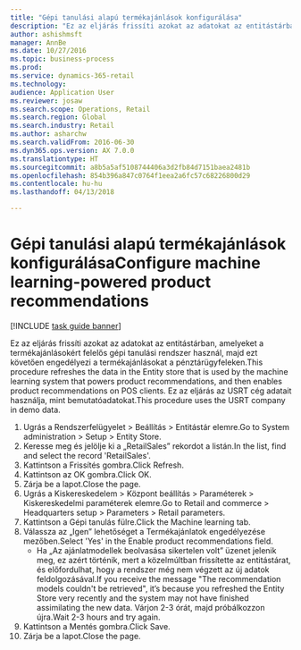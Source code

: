 ```yaml
--- 
title: "Gépi tanulási alapú termékajánlások konfigurálása"
description: "Ez az eljárás frissíti azokat az adatokat az entitástárban, amelyeket a termékajánlásokért felelős gépi tanulási rendszer használ, majd ezt követően engedélyezi a termékajánlásokat a pénztárügyfeleken."
author: ashishmsft
manager: AnnBe
ms.date: 10/27/2016
ms.topic: business-process
ms.prod: 
ms.service: dynamics-365-retail
ms.technology: 
audience: Application User
ms.reviewer: josaw
ms.search.scope: Operations, Retail
ms.search.region: Global
ms.search.industry: Retail
ms.author: asharchw
ms.search.validFrom: 2016-06-30
ms.dyn365.ops.version: AX 7.0.0
ms.translationtype: HT
ms.sourcegitcommit: a8b5a5af5108744406a3d2fb84d7151baea2481b
ms.openlocfilehash: 854b396a847c0764f1eea2a6fc57c68226800d29
ms.contentlocale: hu-hu
ms.lasthandoff: 04/13/2018

---
```

# <a name="configure-machine-learning-powered-product-recommendations"></a><span data-ttu-id="7b4c0-103">Gépi tanulási alapú termékajánlások konfigurálása</span><span class="sxs-lookup"><span data-stu-id="7b4c0-103">Configure machine learning-powered product recommendations</span></span>

[!INCLUDE [task guide banner](../includes/task-guide-banner.md)]

<span data-ttu-id="7b4c0-104">Ez az eljárás frissíti azokat az adatokat az entitástárban, amelyeket a termékajánlásokért felelős gépi tanulási rendszer használ, majd ezt követően engedélyezi a termékajánlásokat a pénztárügyfeleken.</span><span class="sxs-lookup"><span data-stu-id="7b4c0-104">This procedure refreshes the data in the Entity store that is used by the machine learning system that powers product recommendations, and then enables product recommendations on POS clients.</span></span> <span data-ttu-id="7b4c0-105">Ez az eljárás az USRT cég adatait használja, mint bemutatóadatokat.</span><span class="sxs-lookup"><span data-stu-id="7b4c0-105">This procedure uses the USRT company in demo data.</span></span>

1. <span data-ttu-id="7b4c0-106">Ugrás a Rendszerfelügyelet > Beállítás > Entitástár elemre.</span><span class="sxs-lookup"><span data-stu-id="7b4c0-106">Go to System administration > Setup > Entity Store.</span></span>
2. <span data-ttu-id="7b4c0-107">Keresse meg és jelölje ki a „RetailSales” rekordot a listán.</span><span class="sxs-lookup"><span data-stu-id="7b4c0-107">In the list, find and select the record 'RetailSales'.</span></span>
3. <span data-ttu-id="7b4c0-108">Kattintson a Frissítés gombra.</span><span class="sxs-lookup"><span data-stu-id="7b4c0-108">Click Refresh.</span></span>
4. <span data-ttu-id="7b4c0-109">Kattintson az OK gombra.</span><span class="sxs-lookup"><span data-stu-id="7b4c0-109">Click OK.</span></span>
5. <span data-ttu-id="7b4c0-110">Zárja be a lapot.</span><span class="sxs-lookup"><span data-stu-id="7b4c0-110">Close the page.</span></span>
6. <span data-ttu-id="7b4c0-111">Ugrás a Kiskereskedelem > Központ beállítás > Paraméterek > Kiskereskedelmi paraméterek elemre.</span><span class="sxs-lookup"><span data-stu-id="7b4c0-111">Go to Retail and commerce > Headquarters setup > Parameters > Retail parameters.</span></span>
7. <span data-ttu-id="7b4c0-112">Kattintson a Gépi tanulás fülre.</span><span class="sxs-lookup"><span data-stu-id="7b4c0-112">Click the Machine learning tab.</span></span>
8. <span data-ttu-id="7b4c0-113">Válassza az „Igen” lehetőséget a Termékajánlatok engedélyezése mezőben.</span><span class="sxs-lookup"><span data-stu-id="7b4c0-113">Select 'Yes' in the Enable product recommendations field.</span></span>
    * <span data-ttu-id="7b4c0-114">Ha „Az ajánlatmodellek beolvasása sikertelen volt” üzenet jelenik meg, ez azért történik, mert a közelmúltban frissítette az entitástárat, és előfordulhat, hogy a rendszer még nem végzett az új adatok feldolgozásával.</span><span class="sxs-lookup"><span data-stu-id="7b4c0-114">If you receive the message "The recommendation models couldn't be retrieved", it’s because you refreshed the Entity Store very recently and the system may not have finished assimilating the new data.</span></span> <span data-ttu-id="7b4c0-115">Várjon 2-3 órát, majd próbálkozzon újra.</span><span class="sxs-lookup"><span data-stu-id="7b4c0-115">Wait 2-3 hours and try again.</span></span>  
9. <span data-ttu-id="7b4c0-116">Kattintson a Mentés gombra.</span><span class="sxs-lookup"><span data-stu-id="7b4c0-116">Click Save.</span></span>
10. <span data-ttu-id="7b4c0-117">Zárja be a lapot.</span><span class="sxs-lookup"><span data-stu-id="7b4c0-117">Close the page.</span></span>


